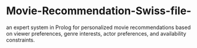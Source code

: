 # Movie-Recommendation-Swiss-file-
 an expert system in Prolog for personalized movie recommendations based on viewer  preferences, genre interests, actor preferences, and availability constraints.
